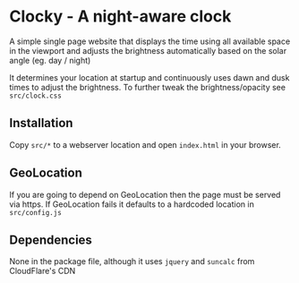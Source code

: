 # Clocky - A night-aware clock
A simple single page website that displays the time using all available space in the viewport and adjusts the brightness automatically based on the solar angle (eg. day / night)

It determines your location at startup and continuously uses dawn and dusk times to adjust the brightness. To further tweak the brightness/opacity see `src/clock.css`

## Installation
Copy `src/*` to a webserver location and open `index.html` in your browser.

## GeoLocation
If you are going to depend on GeoLocation then the page must be served via https. If GeoLocation fails it defaults to a hardcoded location in `src/config.js`

## Dependencies
None in the package file, although it uses `jquery` and `suncalc` from CloudFlare's CDN

